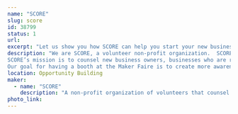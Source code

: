 ```yaml
---
name: "SCORE"
slug: score
id: 38799
status: 1
url: 
excerpt: "Let us show you how SCORE can help you start your new business or grow your existing business...FREE!"
description: "We are SCORE, a volunteer non-profit organization.  SCORE was founded as the Service Corps of Retired Executives.  We are now known just by the acronym SCORE.
SCORE’s mission is to counsel new business owners, businesses who are ready to grow and businesses who are floundering and need help righting the ship.  We also offer a series of seminars on how to run a business to help train new business owners and those who are still in the start-up phase.  SCORE is one of the best kept secrets in town…and the best part is our counseling is FREE!  We do charge a nominal fee for our seminars.  Our offices are located at the NEC center in Fashion Square on East Colonial.
Our goal for having a booth at the Maker Faire is to create more awareness about SCORE in the general public in the Orlando area."
location: Opportunity Building
maker:
  - name: "SCORE"
    description: "A non-profit organization of volunteers that counsel and mentor people who want to start a business, are already in business and want to grow or people who are already in business and are floundering and need help righting the ship."
photo_link: 
---
```

